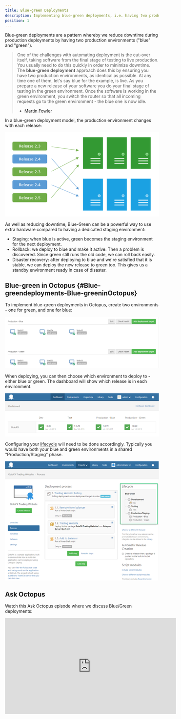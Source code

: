 ```yaml
---
title: Blue-green Deployments
description: Implementing blue-green deployments, i.e. having two production environments ("blue" and "green"), with Octopus.
position: 1
---
```


Blue-green deployments are a pattern whereby we reduce downtime during production deployments by having two production environments ("blue" and "green").

> One of the challenges with automating deployment is the cut-over itself, taking software from the final stage of testing to live production. You usually need to do this quickly in order to minimize downtime. The **blue-green deployment** approach does this by ensuring you have two production environments, as identical as possible. At any time one of them, let's say blue for the example, is live. As you prepare a new release of your software you do your final stage of testing in the green environment. Once the software is working in the green environment, you switch the router so that all incoming requests go to the green environment - the blue one is now idle.
>
> - [Martin Fowler](http://martinfowler.com/bliki/BlueGreenDeployment.html)

In a blue-green deployment model, the production environment changes with each release:

![](3278250.png)

As well as reducing downtime, Blue-Green can be a powerful way to use extra hardware compared to having a dedicated staging environment:

- Staging: when blue is active, green becomes the staging environment for the next deployment.
- Rollback: we deploy to blue and make it active. Then a problem is discovered. Since green still runs the old code, we can roll back easily.
- Disaster recovery: after deploying to blue and we're satisfied that it is stable, we can deploy the new release to green too. This gives us a standby environment ready in case of disaster.

## Blue-green in Octopus {#Blue-greendeployments-Blue-greeninOctopus}

To implement blue-green deployments in Octopus, create two environments - one for green, and one for blue:

![](3278247.png)

When deploying, you can then choose which environment to deploy to - either blue or green. The dashboard will show which release is in each environment.

![](3278245.png)

Configuring your [lifecycle](/docs/deployment-process/lifecycles/index.md) will need to be done accordingly. Typically you would have both your blue and green environments in a shared "Production/Staging" phase.

![](3278246.png)

## Ask Octopus

Watch this Ask Octopus episode where we discuss Blue/Green deployments:

<iframe width="560" height="315" src="https://www.youtube.com/embed/qFqoVwVzeo0" frameborder="0" allow="accelerometer; autoplay; encrypted-media; gyroscope; picture-in-picture" allowfullscreen></iframe>
